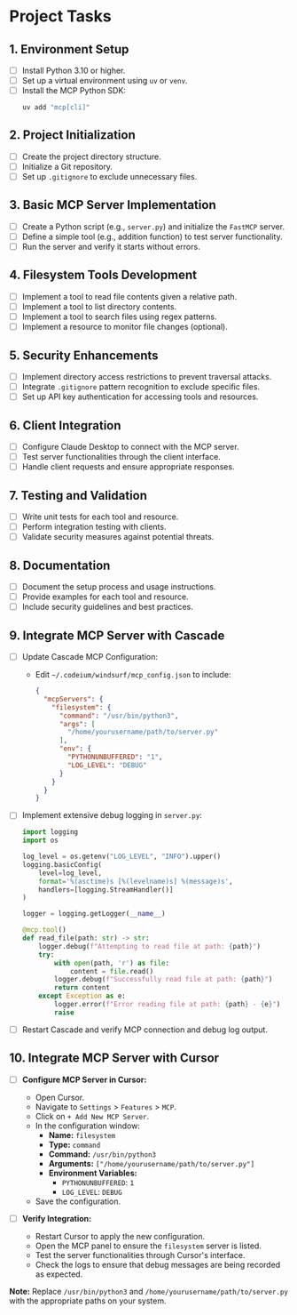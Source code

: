 # Project Tasks

## 1. Environment Setup

- [ ] Install Python 3.10 or higher.
- [ ] Set up a virtual environment using `uv` or `venv`.
- [ ] Install the MCP Python SDK:
  ```bash
  uv add "mcp[cli]"
  ```

## 2. Project Initialization

- [ ] Create the project directory structure.
- [ ] Initialize a Git repository.
- [ ] Set up `.gitignore` to exclude unnecessary files.

## 3. Basic MCP Server Implementation

- [ ] Create a Python script (e.g., `server.py`) and initialize the `FastMCP` server.
- [ ] Define a simple tool (e.g., addition function) to test server functionality.
- [ ] Run the server and verify it starts without errors.

## 4. Filesystem Tools Development

- [ ] Implement a tool to read file contents given a relative path.
- [ ] Implement a tool to list directory contents.
- [ ] Implement a tool to search files using regex patterns.
- [ ] Implement a resource to monitor file changes (optional).

## 5. Security Enhancements

- [ ] Implement directory access restrictions to prevent traversal attacks.
- [ ] Integrate `.gitignore` pattern recognition to exclude specific files.
- [ ] Set up API key authentication for accessing tools and resources.

## 6. Client Integration

- [ ] Configure Claude Desktop to connect with the MCP server.
- [ ] Test server functionalities through the client interface.
- [ ] Handle client requests and ensure appropriate responses.

## 7. Testing and Validation

- [ ] Write unit tests for each tool and resource.
- [ ] Perform integration testing with clients.
- [ ] Validate security measures against potential threats.

## 8. Documentation

- [ ] Document the setup process and usage instructions.
- [ ] Provide examples for each tool and resource.
- [ ] Include security guidelines and best practices.

## 9. Integrate MCP Server with Cascade

- [ ] Update Cascade MCP Configuration:

  - Edit `~/.codeium/windsurf/mcp_config.json` to include:

    ```json
    {
      "mcpServers": {
        "filesystem": {
          "command": "/usr/bin/python3",
          "args": [
            "/home/yourusername/path/to/server.py"
          ],
          "env": {
            "PYTHONUNBUFFERED": "1",
            "LOG_LEVEL": "DEBUG"
          }
        }
      }
    }
    ```

- [ ] Implement extensive debug logging in `server.py`:

  ```python
  import logging
  import os

  log_level = os.getenv("LOG_LEVEL", "INFO").upper()
  logging.basicConfig(
      level=log_level,
      format='%(asctime)s [%(levelname)s] %(message)s',
      handlers=[logging.StreamHandler()]
  )

  logger = logging.getLogger(__name__)

  @mcp.tool()
  def read_file(path: str) -> str:
      logger.debug(f"Attempting to read file at path: {path}")
      try:
          with open(path, 'r') as file:
              content = file.read()
          logger.debug(f"Successfully read file at path: {path}")
          return content
      except Exception as e:
          logger.error(f"Error reading file at path: {path} - {e}")
          raise
  ```

- [ ] Restart Cascade and verify MCP connection and debug log output.

## 10. Integrate MCP Server with Cursor

- [ ] **Configure MCP Server in Cursor:**

  - Open Cursor.
  - Navigate to `Settings` > `Features` > `MCP`.
  - Click on `+ Add New MCP Server`.
  - In the configuration window:
    - **Name:** `filesystem`
    - **Type:** `command`
    - **Command:** `/usr/bin/python3`
    - **Arguments:** `["/home/yourusername/path/to/server.py"]`
    - **Environment Variables:**
      - `PYTHONUNBUFFERED`: `1`
      - `LOG_LEVEL`: `DEBUG`
  - Save the configuration.

- [ ] **Verify Integration:**

  - Restart Cursor to apply the new configuration.
  - Open the MCP panel to ensure the `filesystem` server is listed.
  - Test the server functionalities through Cursor's interface.
  - Check the logs to ensure that debug messages are being recorded as expected.

**Note:** Replace `/usr/bin/python3` and `/home/yourusername/path/to/server.py` with the appropriate paths on your system.

